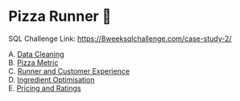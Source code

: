 # Pizza Runner 🍕

SQL Challenge Link: https://8weeksqlchallenge.com/case-study-2/

A. [Data Cleaning](https://github.com/ritusantra/SQL-Projects/blob/main/Pizza%20Runner/Data%20Cleaning.sql) <br>
B. [Pizza Metric](https://github.com/ritusantra/SQL-Projects/blob/main/Pizza%20Runner/Pizza%20Metrics.sql) <br>
C. [Runner and Customer Experience](https://github.com/ritusantra/SQL-Projects/blob/main/Pizza%20Runner/Runner%20and%20Customer%20Experience.sql) <br>
D. [Ingredient Optimisation](https://github.com/ritusantra/SQL-Projects/blob/main/Pizza%20Runner/Ingredient%20Optimisation.sql) <br>
E. [Pricing and Ratings](https://github.com/ritusantra/SQL-Projects/blob/main/Pizza%20Runner/Pricing%20and%20Ratings.sql) <br>

